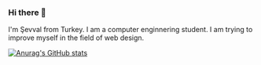 ### Hi there 👋

I'm Şevval from Turkey. I am a computer enginnering student. I am trying to improve myself in the field of web design.

[![Anurag's GitHub stats](https://github-readme-stats.vercel.app/api?username=svvlcrkt)](https://github.com/anuraghazra/github-readme-stats)
